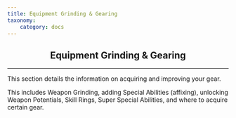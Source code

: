 ```yaml
---
title: Equipment Grinding & Gearing
taxonomy:
    category: docs
---
```


<div style="text-align:center"><h2><strong>Equipment Grinding & Gearing</strong></h2></div>
<hr>

This section details the information on acquiring and improving your gear. 

This includes Weapon Grinding, adding Special Abilities (affixing), unlocking Weapon Potentials, Skill Rings, Super Special Abilities, and where to acquire certain gear.